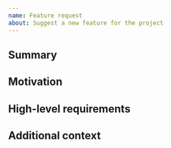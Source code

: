 ```yaml
---
name: Feature request
about: Suggest a new feature for the project
---
```


## Summary

<!-- A couple of sentences explaining the proposed feature. -->

## Motivation

<!-- Why are we doing this? What use cases does it support? What problem is the feature solving? Or what benefits will we gain by implementing? -->

## High-level requirements

<!-- A clear and concise list of things needed to be done for the feature to be complete, if known. -->

## Additional context

<!-- Add any other context feature request here. -->
